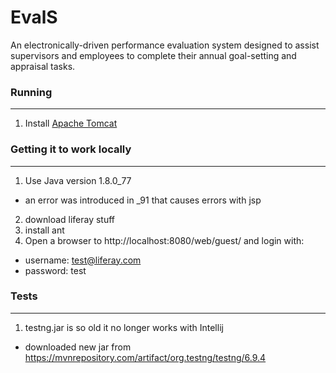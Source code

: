 # EvalS
An electronically-driven performance evaluation system designed
to assist supervisors and employees to complete their annual
goal-setting and appraisal tasks.

### Running
---
1. Install [Apache Tomcat](https://tomcat.apache.org/index.html)


### Getting it to work locally
---
1. Use Java version 1.8.0_77
  - an error was introduced in _91 that causes errors with jsp
2. download liferay stuff
3. install ant
4. Open a browser to http://localhost:8080/web/guest/ and login with:
  - username: test@liferay.com
  - password: test


### Tests
---
1. testng.jar is so old it no longer works with Intellij
  - downloaded new jar from https://mvnrepository.com/artifact/org.testng/testng/6.9.4